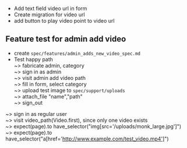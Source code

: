* Add text field video url in form  
* Create migration for video url  
* add button to play video point to video url  

## Feature test for admin add video  
* create `spec/features/admin_adds_new_video_spec.md`  
* Test happy path  
~> fabricate admin, category    
~> sign in as admin  
~> visit admin add video path  
~> fill in form, select category  
~> upload test image to `spec/support/uploads`  
~> attach_file "name","path"  
~> sign_out  

~> sign in as regular user  
~> visit video_path(Video.first), since only one video exists  
~> expect(page).to have_selector("img[src='/uploads/monk_large.jpg']")
~> expect(page).to have_selector("a[href='http://www.example.com/test_video.mp4']")